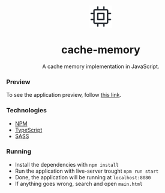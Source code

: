 <br/>

<div align="center" >
    <img src="doc/cpu.svg" width="60" height="60">
</div>

<h1 align="center">cache-memory</h1>

<p align="center">
A cache memory implementation in JavaScript. <br/>
</p>

### Preview

To see the application preview, follow [this link](https://github.com/joziasmartini/cache-memory/blob/main/doc/preview.png).

### Technologies

- [NPM](https://www.npmjs.com/)
- [TypeScript](https://www.typescriptlang.org/)
- [SASS](https://sass-lang.com/)

### Running

- Install the dependencies with `npm install`
- Run the application with live-server trought `npm run start`
- Done, the application will be running at `localhost:8080`
- If anything goes wrong, search and open `main.html`
